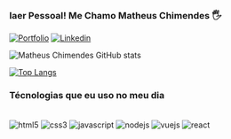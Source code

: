 

### Iaer Pessoal! Me Chamo Matheus Chimendes 🖐

[![Portfolio](https://img.shields.io/website?label=matheuschimendes&style=for-the-badge&url=https://matheuschimendes.github.io/Portfolio/)]() 
[![Linkedin](https://img.shields.io/badge/LinkedIn-0077B5?style=for-the-badge&logo=linkedin&logoColor=white)](https://www.linkedin.com/in/matheus-chimendes/) 


![Matheus Chimendes GitHub stats](https://github-readme-stats.vercel.app/api?username=matheuschimendes&show_icons=true&theme=dark)

[![Top Langs](https://github-readme-stats.vercel.app/api/top-langs/?username=matheuschimendes&layout=compact)](https://github.com/anuraghazra/github-readme-stats)
### Técnologias que eu uso no meu dia

<div style="display: inline_block"><br/>
    <img align="center" alt="html5" src="https://img.shields.io/badge/HTML5-E34F26?style=for-the-badge&logo=html5&logoColor=white">
    <img align="center" alt="css3" src="https://img.shields.io/badge/CSS3-1572B6?style=for-the-badge&logo=css3&logoColor=white">
    <img align="center" alt="javascript" src="https://img.shields.io/badge/JavaScript-323330?style=for-the-badge&logo=javascript&logoColor=F7DF1E">
    <img align="center" alt="nodejs" src="https://img.shields.io/badge/Node.js-43853D?style=for-the-badge&logo=node.js&logoColor=white"> 
    <img align="center" alt="vuejs" src="https://img.shields.io/badge/Vue.js-35495E?style=for-the-badge&logo=vue.js&logoColor=4FC08D">
    <img align="center" alt="react" src="https://img.shields.io/badge/React-20232A?style=for-the-badge&logo=react&logoColor=61DAFB">
</div><br/>

####

 
